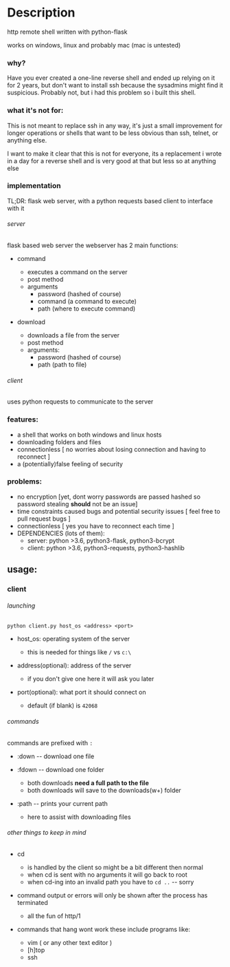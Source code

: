 # Description
http remote shell written with python-flask

works on windows, linux and probably mac (mac is untested)


### why?
Have you ever created a one-line reverse shell and ended up relying on it for 2 years, but don't want to install ssh because the sysadmins might find it suspicious. Probably not, but i had this problem so i built this shell.

### what it's not for:
This is not meant to replace ssh in any way, it's just a small improvement for longer operations or shells that want to be less obvious than ssh, telnet, or anything else.

I want to make it clear that this is not for everyone, its a replacement i wrote in a day for a reverse shell and is very good at that but less so at anything else

### implementation
TL;DR: flask web server, with a python requests based client to interface with it

###### server
flask based web server
the webserver has 2 main functions:
- command
    - executes a command on the server
    - post method
    - arguments
        - password (hashed of course)
        - command (a command to execute)
        - path (where to execute command) 

- download
    - downloads a file from the server
    - post method
    - arguments:
        - password (hashed of course)
        - path (path to file)


###### client
uses python requests to communicate to the server




### features:
- a shell that works on both windows and linux hosts
- downloading folders and files
- connectionless [ no worries about losing connection and having to reconnect ]
- a (potentially)false feeling of security

### problems:
- no encryption [yet, dont worry passwords are passed hashed so password stealing **should** not be an issue]
- time constraints caused bugs and potential security issues [ feel free to pull request bugs ]
- connectionless [ yes you have to reconnect each time ]
- DEPENDENCIES (lots of them):
    - server: python >3.6, python3-flask, python3-bcrypt
    - client: python >3.6, python3-requests, python3-hashlib


## usage:
### client
###### launching
```
python client.py host_os <address> <port>
```
* host\_os: operating system of the server
    - this is needed for things like `/` vs `c:\`

* address(optional): address of the server
    - if you don't give one here it will ask you later

* port(optional): what port it should connect on
    - default (if blank) is `42068`

###### commands
commands are prefixed with `:`
* :down  -- download one file
* :fdown -- download one folder
    - both downloads **need a full path to the file**
    - both downloads will save to the downloads(w+) folder

* :path -- prints your current path
    - here to assist with downloading files


###### other things to keep in mind
* cd
    - is handled by the client so might be a bit different then normal
    - when cd is sent with no arguments it will go back to root
    - when cd-ing into an invalid path you have to `cd ..` -- sorry

* command output or errors will only be shown after the process has terminated
    - all the fun of http/1

* commands that hang wont work
these include programs like: 
    - vim ( or any other text editor )
    - [h]top
    - ssh


